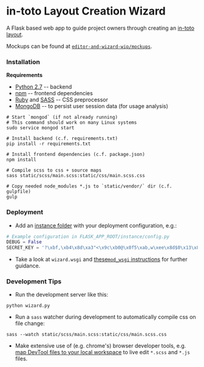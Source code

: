 # in-toto Layout Creation Wizard

A Flask based web app to guide project owners through creating an
[in-toto layout](github.com/in-toto/in-toto).

Mockups can be found at [`editor-and-wizard-wip/mockups`](https://github.com/in-toto/layout-web-tool/blob/editor-and-wizard-wip/mockups/layout-wizard.pdf).


### Installation

**Requirements**
- [Python 2.7](https://www.python.org/download/releases/2.7/) --  backend
- [npm](https://www.npmjs.com/) -- frontend dependencies
- [Ruby](https://www.ruby-lang.org/en/documentation/installation/) and [SASS](http://sass-lang.com/install) -- CSS preprocessor
- [MongoDB](https://docs.mongodb.com/manual/installation/) -- to persist
user session data (for usage analysis)


```shell
# Start `mongod` (if not already running)
# This command should work on many Linux systems
sudo service mongod start

# Install backend (c.f. requirements.txt)
pip install -r requirements.txt

# Install frontend dependencies (c.f. package.json)
npm install

# Compile scss to css + source maps
sass static/scss/main.scss:static/css/main.scss.css

# Copy needed node_modules *.js to `static/vendor/` dir (c.f. gulpfile)
gulp
```

### Deployment
- Add an [instance folder](http://flask.pocoo.org/docs/0.12/config/#instance-folders) with your
deployment configuration, e.g.:
```python
# Example configuration in FLASK_APP_ROOT/instance/config.py
DEBUG = False
SECRET_KEY = '?\xbf,\xb4\x8d\xa3"<\x9c\xb0@\x0f5\xab,w\xee\x8d$0\x13\x8b83' #CHANGE THIS!!!!!

```

- Take a look at `wizard.wsgi` and [these`mod_wsgi` instructions](http://flask.pocoo.org/docs/0.12/deploying/mod_wsgi/)
for further guidance.

### Development Tips
- Run the development server like this:
```shell
python wizard.py
```
- Run a `sass` watcher during development to automatically compile css on file change:
```shell
sass --watch static/scss/main.scss:static/css/main.scss.css
```
- Make extensive use of (e.g. chrome's) browser developer tools, e.g. [map
DevTool files to your local workspace](https://developers.google.com/web/tools/setup/setup-workflow) to live edit `*.scss` and `*.js` files.